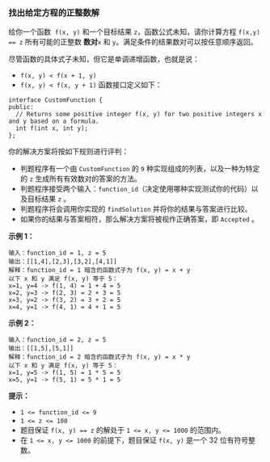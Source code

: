 ### 找出给定方程的正整数解 ###
给你一个函数  `f(x, y)` 和一个目标结果 `z`，函数公式未知，请你计算方程 `f(x,y) == z` 所有可能的正整数 **数对**`x` 和 `y`。满足条件的结果数对可以按任意顺序返回。

尽管函数的具体式子未知，但它是单调递增函数，也就是说：

* `f(x, y) < f(x + 1, y)`
* `f(x, y) < f(x, y + 1)`
函数接口定义如下：

```
interface CustomFunction {
public:
  // Returns some positive integer f(x, y) for two positive integers x and y based on a formula.
  int f(int x, int y);
};
```

你的解决方案将按如下规则进行评判：

* 判题程序有一个由 `CustomFunction` 的 `9` 种实现组成的列表，以及一种为特定的 `z` 生成所有有效数对的答案的方法。
* 判题程序接受两个输入：`function_id`（决定使用哪种实现测试你的代码）以及目标结果 `z` 。
* 判题程序将会调用你实现的 `findSolution` 并将你的结果与答案进行比较。
* 如果你的结果与答案相符，那么解决方案将被视作正确答案，即 `Accepted` 。


**示例 1：**

```
输入：function_id = 1, z = 5
输出：[[1,4],[2,3],[3,2],[4,1]]
解释：function_id = 1 暗含的函数式子为 f(x, y) = x + y
以下 x 和 y 满足 f(x, y) 等于 5：
x=1, y=4 -> f(1, 4) = 1 + 4 = 5
x=2, y=3 -> f(2, 3) = 2 + 3 = 5
x=3, y=2 -> f(3, 2) = 3 + 2 = 5
x=4, y=1 -> f(4, 1) = 4 + 1 = 5
```

**示例 2：**

```
输入：function_id = 2, z = 5
输出：[[1,5],[5,1]]
解释：function_id = 2 暗含的函数式子为 f(x, y) = x * y
以下 x 和 y 满足 f(x, y) 等于 5：
x=1, y=5 -> f(1, 5) = 1 * 5 = 5
x=5, y=1 -> f(5, 1) = 5 * 1 = 5
```



**提示：**

* `1 <= function_id <= 9`
* `1 <= z <= 100`
* 题目保证 `f(x, y) == z` 的解处于 `1 <= x, y <= 1000` 的范围内。
* 在 `1 <= x, y <= 1000` 的前提下，题目保证 `f(x, y)` 是一个 32 位有符号整数。

